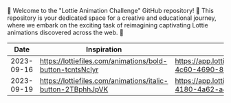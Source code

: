 👋 Welcome to the "Lottie Animation Challenge" GitHub repository! 🌟
This repository is your dedicated space for a creative and educational journey,
where we embark on the exciting task of reimagining captivating Lottie animations discovered across the web. 🚀

| Date    | Inspiration | My Creation |
| --------------------------------------| --------------------------------|--------------------------------------------------------------------------------------------------|
| 2023-09-16 | https://lottiefiles.com/animations/bold-button-tcntsNclyr  | https://app.lottiefiles.com/animation/6cde3996-4c60-4690-8b89-189092dfb925  |
| 2023-09-19| https://lottiefiles.com/animations/italic-button-2TBphhJpVK |https://app.lottiefiles.com/animation/48174922-4180-4a62-a4d0-80b3444ecaa0 |

